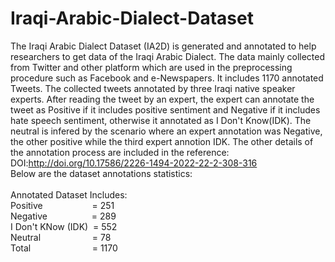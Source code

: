 # Iraqi-Arabic-Dialect-Dataset
The Iraqi Arabic Dialect Dataset (IA2D) is generated and annotated to help researchers to get data of the Iraqi Arabic Dialect. The data mainly collected  from Twitter and other platform which are used in the preprocessing procedure such as Facebook and e-Newspapers. It includes 1170 annotated Tweets.
The collected tweets annotated by three Iraqi native speaker experts. After reading the tweet by an expert, the expert can annotate the tweet as Positive if it includes positive sentiment and Negative if it includes hate speech sentiment, otherwise it annotated as I Don't Know(IDK). The neutral is infered by the scenario where an expert annotation was Negative, the other positive while the third expert annotion IDK. The other details of the annotation process are included in the reference: DOI:http://doi.org/10.17586/2226-1494-2022-22-2-308-316 <br>
Below are the dataset annotations statistics: <br><br>
Annotated Dataset Includes: <br>
Positive &nbsp;&nbsp;&nbsp;&nbsp;&nbsp;&nbsp;&nbsp;&nbsp;&nbsp;&nbsp;&nbsp; &nbsp;&nbsp;&nbsp; &nbsp;&nbsp;     = 251<br>
Negative    &nbsp;&nbsp;&nbsp;&nbsp;&nbsp;&nbsp;&nbsp;&nbsp;&nbsp;&nbsp;&nbsp; &nbsp;&nbsp;  &nbsp;    = 289<br>
I Don't KNow (IDK) &nbsp;= 552<br>
Neutral &nbsp;&nbsp;&nbsp;&nbsp;&nbsp;&nbsp;&nbsp;&nbsp;&nbsp;&nbsp;&nbsp;  &nbsp;   &nbsp;&nbsp;&nbsp;  &nbsp;   = 78<br>
Total       &nbsp;&nbsp;&nbsp;&nbsp;&nbsp;&nbsp;&nbsp;&nbsp;&nbsp; &nbsp;&nbsp;&nbsp;&nbsp;   &nbsp;&nbsp;&nbsp;&nbsp;&nbsp;&nbsp;  &nbsp; = 1170<br>
